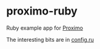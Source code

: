 # proximo-ruby

Ruby example app for [Proximo](https://addons.heroku.com/proximo)

The interesting bits are in [config.ru](/blob/master/config.ru)
